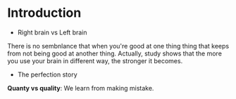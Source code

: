 # Introduction

- Right brain vs Left brain

There is no sembnlance that when you're good at one thing thing that keeps from not being good at another thing.
Actually, study shows that the more you use your brain in different way, the stronger it becomes.

- The perfection story

**Quanty vs quality**: We learn from making mistake.
